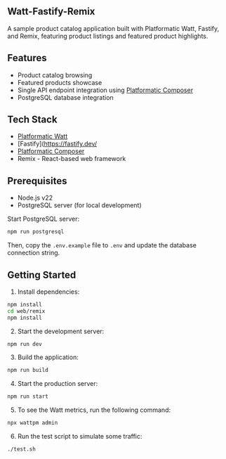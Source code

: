 ## Watt-Fastify-Remix

A sample product catalog application built with Platformatic Watt, Fastify, and Remix, featuring product listings and featured product highlights.

## Features
- Product catalog browsing
- Featured products showcase
- Single API endpoint integration using [Platformatic Composer](https://platformatic.dev/composer)
- PostgreSQL database integration

## Tech Stack

* [Platformatic Watt](https://platformatic.dev/watt)
* [Fastify](https://fastify.dev/
* [Platformatic Composer](https://platformatic.dev/composer)
* Remix - React-based web framework

## Prerequisites

* Node.js v22
* PostgreSQL server (for local development)

Start PostgreSQL server:
```sh
npm run postgresql
```

Then, copy the `.env.example` file to `.env` and update the database connection string.


## Getting Started

1. Install dependencies:


```sh
npm install
cd web/remix
npm install
```

2. Start the development server:
```sh
npm run dev
```

3. Build the application:

```sh
npm run build
```

4. Start the production server:
```sh
npm run start
```

5. To see the Watt metrics, run the following command:

```sh
npx wattpm admin
```
6. Run the test script to simulate some traffic:

```sh
./test.sh
```
